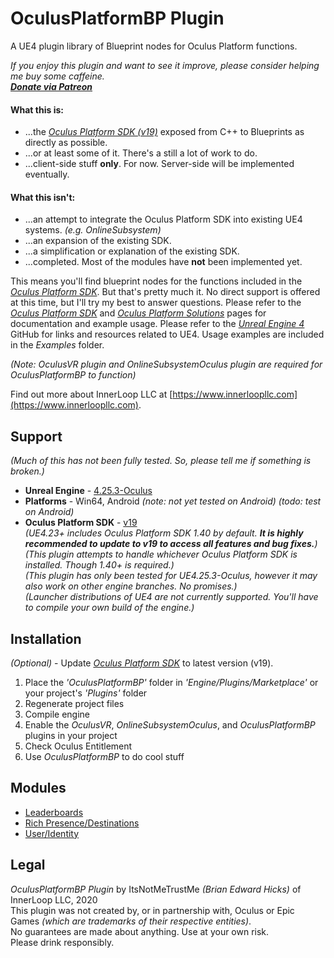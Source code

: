 # OculusPlatformBP Plugin

A UE4 plugin library of Blueprint nodes for Oculus Platform functions.

*If you enjoy this plugin and want to see it improve, please consider helping me buy some caffeine.<br>
[**Donate via Patreon**](https://www.patreon.com/innerloopllc)*

#### What this is:
+ ...the [*Oculus Platform SDK (v19)*](https://developer.oculus.com/reference/platform/v19/) exposed from C++ to Blueprints as directly as possible.
+ ...or at least some of it. There's a still a lot of work to do.
+ ...client-side stuff **only**. For now. Server-side will be implemented eventually.

#### What this isn't:
+ ...an attempt to integrate the Oculus Platform SDK into existing UE4 systems. *(e.g. OnlineSubsystem)*
+ ...an expansion of the existing SDK.
+ ...a simplification or explanation of the existing SDK.
+ ...completed. Most of the modules have **not** been implemented yet.

This means you'll find blueprint nodes for the functions included in the [*Oculus Platform SDK*](https://developer.oculus.com/reference/platform/v19/).
But that's pretty much it. No direct support is offered at this time, but I'll try my best to answer questions.
Please refer to the [*Oculus Platform SDK*](https://developer.oculus.com/reference/platform/v19/) and [*Oculus Platform Solutions*](https://developer.oculus.com/documentation/unreal/ps-platform-intro/) pages for documentation and example usage.
Please refer to the [*Unreal Engine 4*](https://github.com/EpicGames/UnrealEngine) GitHub for links and resources related to UE4.
Usage examples are included in the *Examples* folder.

*(Note: OculusVR plugin and OnlineSubsystemOculus plugin are required for OculusPlatformBP to function)*

Find out more about InnerLoop LLC at [https://www.innerloopllc.com](https://www.innerloopllc.com).

## Support
*(Much of this has not been fully tested. So, please tell me if something is broken.)*
* **Unreal Engine** - [4.25.3-Oculus](https://github.com/Oculus-VR/UnrealEngine/tree/4.25)
* **Platforms** - Win64, Android *(note: not yet tested on Android) (todo: test on Android)*
* **Oculus Platform SDK** - [v19](https://developer.oculus.com/downloads/package/oculus-platform-sdk/19.0.0/)<br>
*(UE4.23+ includes Oculus Platform SDK 1.40 by default. **It is highly recommended to update to v19 to access all features and bug fixes.**)*<br>
*(This plugin attempts to handle whichever Oculus Platform SDK is installed. Though 1.40+ is required.)*<br>
*(This plugin has only been tested for UE4.25.3-Oculus, however it may also work on other engine branches. No promises.)*<br>
*(Launcher distributions of UE4 are not currently supported. You'll have to compile your own build of the engine.)*

## Installation
*(Optional)* - Update [*Oculus Platform SDK*](https://developer.oculus.com/downloads/package/oculus-platform-sdk/) to latest version (v19).
1) Place the *'OculusPlatformBP'* folder in *'Engine/Plugins/Marketplace'* or your project's *'Plugins'* folder<br>
2) Regenerate project files<br>
3) Compile engine<br>
4) Enable the *OculusVR*, *OnlineSubsystemOculus*, and *OculusPlatformBP* plugins in your project
5) Check Oculus Entitlement
6) Use *OculusPlatformBP* to do cool stuff

## Modules
+ [Leaderboards](https://developer.oculus.com/documentation/unreal/ps-leaderboards/)
+ [Rich Presence/Destinations](https://developer.oculus.com/documentation/unreal/ps-rich-presence/)
+ [User/Identity](https://developer.oculus.com/documentation/unreal/ps-presence/)

## Legal
*OculusPlatformBP Plugin* by ItsNotMeTrustMe *(Brian Edward Hicks)* of InnerLoop LLC, 2020<br>
This plugin was not created by, or in partnership with, Oculus or Epic Games *(which are trademarks of their respective entities)*.<br>
No guarantees are made about anything. Use at your own risk.<br>
Please drink responsibly.
